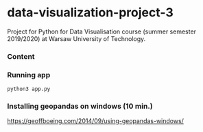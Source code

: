 # data-visualization-project-3
Project for Python for Data Visualisation course (summer semester 2019/2020) at Warsaw University of Technology.

### Content

### Running app

```
python3 app.py
```

### Installing geopandas on windows (10 min.)
https://geoffboeing.com/2014/09/using-geopandas-windows/